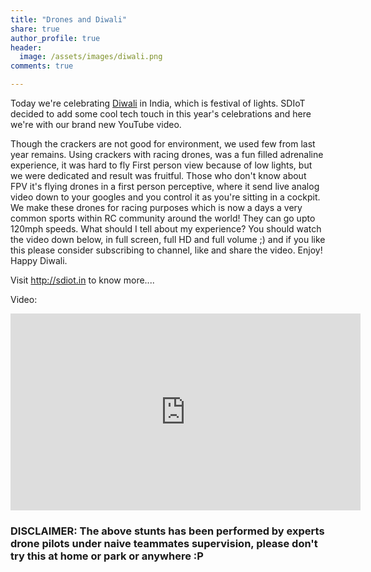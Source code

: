 ```yaml
---
title: "Drones and Diwali"
share: true
author_profile: true
header:
  image: /assets/images/diwali.png
comments: true  

---
```


Today we're celebrating [Diwali](https://en.wikipedia.org/wiki/Diwali) in India, which is festival of lights. SDIoT decided to add some cool tech touch in this year's celebrations and here we're with our brand new YouTube video.

Though the crackers are not good for environment, we used few from last year remains. Using crackers with racing drones, was a fun filled adrenaline experience, it was hard to fly First person view because of low lights, but we were dedicated and result was fruitful. Those who don't know about FPV it's flying drones in a first person perceptive, where it send live analog video down to your googles and you control it as you're sitting in a cockpit. We make these drones for racing purposes which is now a days a very common sports within RC community around the world! They can go upto 120mph speeds. What should I tell about my experience? You should watch the video down below, in full screen, full HD and full volume ;) and if you like this please consider subscribing to channel, like and share the video. Enjoy! Happy Diwali.

Visit http://sdiot.in to know more....

Video:
<iframe width="560" height="315" src="https://www.youtube.com/embed/ekfzNwMgi7E" frameborder="0" allowfullscreen></iframe>

### DISCLAIMER: The above stunts has been performed by experts drone pilots under naive teammates supervision, please don't try this at home or park or anywhere :P
